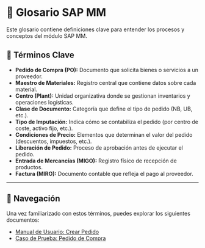 # 📘 Glosario SAP MM

Este glosario contiene definiciones clave para entender los procesos y conceptos del módulo SAP MM.

## 🔑 Términos Clave

- **Pedido de Compra (PO):** Documento que solicita bienes o servicios a un proveedor.
- **Maestro de Materiales:** Registro central que contiene datos sobre cada material.
- **Centro (Plant):** Unidad organizativa donde se gestionan inventarios y operaciones logísticas.
- **Clase de Documento:** Categoría que define el tipo de pedido (NB, UB, etc.).
- **Tipo de Imputación:** Indica cómo se contabiliza el pedido (por centro de coste, activo fijo, etc.).
- **Condiciones de Precio:** Elementos que determinan el valor del pedido (descuentos, impuestos, etc.).
- **Liberación de Pedido:** Proceso de aprobación antes de ejecutar el pedido.
- **Entrada de Mercancías (MIGO):** Registro físico de recepción de productos.
- **Factura (MIRO):** Documento contable que refleja el pago al proveedor.

---

## 🧭 Navegación

Una vez familiarizado con estos términos, puedes explorar los siguientes documentos:

- [Manual de Usuario: Crear Pedido](manual-usuario/crear-pedido.md)
- [Caso de Prueba: Pedido de Compra](pruebas-funcionales/caso-prueba-pedido-compra.md)
